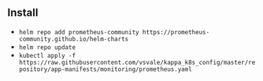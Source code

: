## Install

- `helm repo add prometheus-community https://prometheus-community.github.io/helm-charts`
- `helm repo update`
- `kubectl apply -f https://raw.githubusercontent.com/vsvale/kappa_k8s_config/master/repository/app-manifests/monitoring/prometheus.yaml`